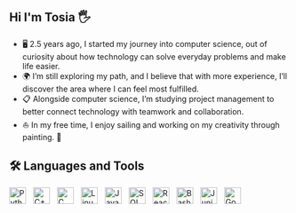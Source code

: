 ## Hi I'm Tosia 🖐️
- 🖥️ 2.5 years ago, I started my journey into computer science, out of curiosity about how technology can solve everyday problems and make life easier.
- 🌍 I’m still exploring my path, and I believe that with more experience, I’ll discover the area where I can feel most fulfilled.
- 📋 Alongside computer science, I’m studying project management to better connect technology with teamwork and collaboration.
- ⛵ In my free time, I enjoy sailing and working on my creativity through painting. 🎨


## 🛠️ Languages and Tools

<img align="left" alt="Python" width="30px" style="padding-right:10px;" src="https://cdn.jsdelivr.net/gh/devicons/devicon/icons/python/python-original.svg" />
<img align="left" alt="C++" width="30px" style="padding-right:10px;" src="https://cdn.jsdelivr.net/gh/devicons/devicon/icons/cplusplus/cplusplus-line.svg" />
<img align="left" alt="C" width="30px" style="padding-right:10px;" src="https://cdn.jsdelivr.net/gh/devicons/devicon/icons/c/c-original.svg" />
<img align="left" alt="Linux" width="30px" style="padding-right:10px;" src="https://cdn.jsdelivr.net/gh/devicons/devicon/icons/linux/linux-original.svg" />
<img align="left" alt="Java" width="30px" style="padding-right:10px;" src="https://cdn.jsdelivr.net/gh/devicons/devicon/icons/java/java-original.svg" />
<img align="left" alt="SQL" width="30px" style="padding-right:10px;" src="https://cdn.jsdelivr.net/gh/devicons/devicon/icons/mysql/mysql-original.svg" />
<img align="left" alt="React" width="30px" style="padding-right:10px;" src="https://cdn.jsdelivr.net/gh/devicons/devicon/icons/react/react-original.svg" />
<img align="left" alt="Bash" width="30px" style="padding-right:10px;" src="https://cdn.jsdelivr.net/gh/devicons/devicon/icons/bash/bash-original.svg" />
<img align="left" alt="Juniper" width="30px" style="padding-right:10px;" src="https://upload.wikimedia.org/wikipedia/commons/thumb/7/76/Juniper_Networks_logo.svg/1024px-Juniper_Networks_logo.svg.png" />
<img align="left" alt="Google Colab" width="30px" style="padding-right:10px;" src="https://upload.wikimedia.org/wikipedia/commons/d/d0/Google_Colaboratory_SVG_Logo.svg" />
<br />


<!--
**TosiaCh/TosiaCh** is a ✨ _special_ ✨ repository because its `README.md` (this file) appears on your GitHub profile.

Here are some ideas to get you started:

- 🔭 I’m currently working on ...
- 🌱 I’m currently learning ...
- 👯 I’m looking to collaborate on ...
- 🤔 I’m looking for help with ...
- 💬 Ask me about ...
- 📫 How to reach me: ...
- 😄 Pronouns: ...
- ⚡ Fun fact: ...
-->
